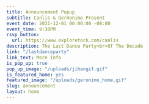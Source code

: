 ```yaml
---
title: Announcement Popup
subtitle: Canlis & Germonimo Present
event_date: 2031-12-01 00:00:00 -08:00
event_time: 9:30PM
rsvp_button:
  url: https://www.exploretock.com/canlis
description: The Last Dance Party<br>Of The Decade
link: "/lastdanceparty"
link_text: More Info
is_pop_up: true
pop_up_image: "/uploads/jihangif.gif"
is_featured_home: yes
featured_image: "/uploads/geronimo_home.gif"
slug: announcement
layout: home
---
```

